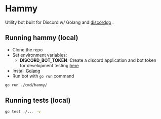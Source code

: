 Hammy
=========
Utility bot built for Discord w/ Golang and [discordgo](https://github.com/bwmarrin/discordgo) .

## Running hammy (local)

* Clone the repo
* Set environment variables:
  * **DISCORD_BOT_TOKEN**: Create a discord application and bot token for development testing [here](https://discordapp.com/developers/applications/)
* Install [Golang](https://go.dev/dl/)
* Run bot with `go run` command

```bash
go run ./cmd/hammy/
```
## Running tests (local)
```bash
go test ./... -v
```